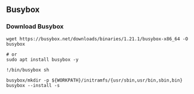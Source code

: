 ## Busybox

### Download Busybox
```
wget https://busybox.net/downloads/binaries/1.21.1/busybox-x86_64 -O busybox

# or
sudo apt install busybox -y

```


```
!/bin/busybox sh

busybox/mkdir -p ${WORKPATH}/initramfs/{usr/sbin,usr/bin,sbin,bin}
busybox --install -s
```
